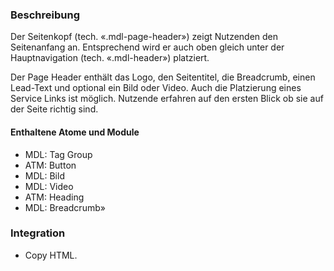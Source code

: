 ### Beschreibung
 
Der Seitenkopf (tech. «.mdl-page-header») zeigt Nutzenden den Seitenanfang an. Entsprechend wird er auch oben gleich unter der Hauptnavigation (tech. «.mdl-header») platziert. 
 
Der Page Header enthält das Logo, den Seitentitel, die Breadcrumb, einen Lead-Text und optional ein Bild oder Video. Auch die Platzierung eines Service Links ist möglich. Nutzende erfahren auf den ersten Blick ob sie auf der Seite richtig sind.
 
#### Enthaltene Atome und Module
* MDL: Tag Group
* ATM: Button
* MDL: Bild
* MDL: Video
* ATM: Heading
* MDL: Breadcrumb»
 
### Integration
* Copy HTML.
